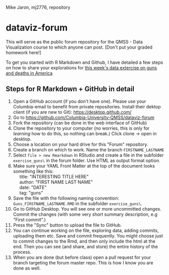 Mike Jaron, mj2776, repository

# dataviz-forum
This will serve as the public forum repository for the QMSS - Data Visualization course to which anyone can post. [Don't put your graded homework here!]

To get you started with R Markdown and Github, I have detailed a few steps on how to share your explorations for [this week's data extercise on guns and deaths in America](exercise_guns/exercise/_guns_exercise.Rmd)

## Steps for R Markdown + GitHub in detail

  1. Open a GitHub account (if you don't have one). Please use your Columbia-email to benefit from private repositories. Install their dektop client (if you are new to Git): https://desktop.github.com/
  2. Go to https://github.com/Columbia-University-QMSS/dataviz-forum 
  3. Fork the repository (can be done in the web interface of GitHub)
  4. Clone the repository to your computer (no worries, this is only for *learning* how to do this, so nothing can break.) Click clone -> open in desktop.
  5. Choose a location on your hard drive for this "Forum" repository.
  6. Create a branch on which to work. Name the branch `FIRSTNAME_LASTNAME`
  7. Select `file > new Rmarkdown` in RStudio and create a file in the subfolder `exercise_guns\` in the forum folder. Use HTML as output format option.
  8. Make sure your YAML Front Matter at the top of the document looks something like this:  
      title: "INTERESTING TITLE HERE"   
      author: "FIRST NAME LAST NAME"  
      date: "DATE"  
      tag: "guns"  
  9. Save the file with the following naming convention: `Guns_FIRSTNAME_LASTNAME.RMD` in the subfolder `exercise_guns\`.
  10. Go to GitHub Desktop. You will see one or more uncommitted changes. Commit the changes (with some very short summary description, e.g "First commit".) 
  11. Press the "Sync" button to upload the file to GitHub.
  12. You can continue working on the file, exploring data, adding commits, uploading them etc. Save and commit frequently. You might choose just to commit changes to the Rmd, and then only include the html at the end. Then you can see (and share, and store) the entire history of the process.
  13. When you are done (but before class) open a pull request for your branch targeting the forum master repo. This is how I know you are done as well.
